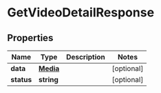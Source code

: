 
# GetVideoDetailResponse

## Properties

Name | Type | Description | Notes
------------ | ------------- | ------------- | -------------
**data** | [**Media**](Media.md) |  |  [optional]
**status** | **string** |  |  [optional]



